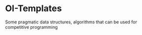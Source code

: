 # OI-Templates
Some pragmatic data structures, algorithms that can be used for competitive programming
